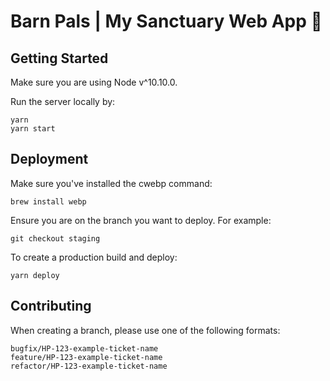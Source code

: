 # Barn Pals | My Sanctuary Web App 🤩

## Getting Started

Make sure you are using Node v^10.10.0.

Run the server locally by:

```
yarn
yarn start
```

## Deployment

Make sure you've installed the cwebp command:

```
brew install webp
```

Ensure you are on the branch you want to deploy. For example:

```
git checkout staging
```

To create a production build and deploy:

```
yarn deploy
```

## Contributing

When creating a branch, please use one of the following formats:

```
bugfix/HP-123-example-ticket-name
feature/HP-123-example-ticket-name
refactor/HP-123-example-ticket-name
```
